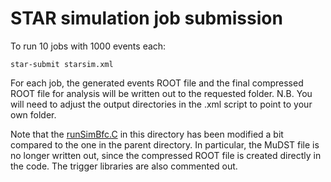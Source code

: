 # STAR simulation job submission

To run 10 jobs with 1000 events each:
```
star-submit starsim.xml
```
For each job, the generated events ROOT file and the final compressed ROOT file for analysis will be written out to the requested folder. N.B. You will need to adjust the output directories in the .xml script to point to your own folder.

Note that the [runSimBfc.C](runSimBfc.C) in this directory has been modified a bit compared to the one in the parent directory. In particular, the MuDST file is no longer written out, since the compressed ROOT file is created directly in the code. The trigger libraries are also commented out.
